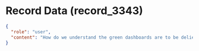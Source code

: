 # Record Data (record_3343)

```json
{
  "role": "user",
  "content": "How do we understand the green dashboards are to be delievered by a manager?\n"
}
```
